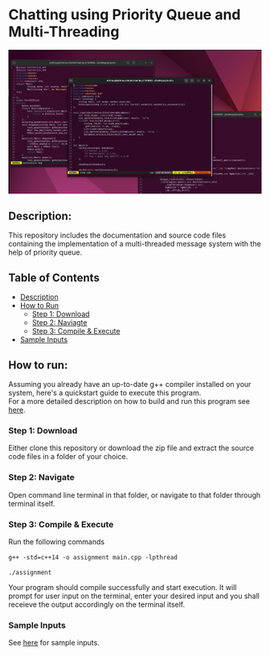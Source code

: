 # Chatting using Priority Queue and Multi-Threading
![alt text](https://github.com/mrinmooy/AI_Planet_Internship_Assignment/blob/master/images/desktop.png?raw=true)
## Description:
This repository includes the documentation and source code files containing the implementation of a multi-threaded message system with the help of priority queue.
## Table of Contents
- [Description](#description)
- [How to Run](#how-to-run)
  - [Step 1: Download](#step-1-download)
  - [Step 2: Naviagte](#step-2-navigate)
  - [Step 3: Compile & Execute](#step-3-compile--execute)
- [Sample Inputs](#sample-inputs)
## How to run:
Assuming you already have an up-to-date g++ compiler installed on your system, here's a quickstart guide to execute this program.  
For a more detailed description on how to build and run this program see [here](https://github.com/mrinmooy/AI_Planet_Internship_Assignment/blob/master/documentation/how_to_build_and_run.pdf).
### Step 1: Download
Either clone this repository or download the zip file and extract the source code files in a folder of your choice.
### Step 2: Navigate
Open command line terminal in that folder, or navigate to that folder through terminal itself.
### Step 3: Compile & Execute
Run the following commands
```
g++ -std=c++14 -o assignment main.cpp -lpthread
```
```
./assignment
```
Your program should compile successfully and start execution. It will prompt for user input on the terminal, enter your desired input and you shall receieve the output accordingly on the terminal itself.  

### Sample Inputs

See [here](https://github.com/mrinmooy/AI_Planet_Internship_Assignment/tree/master/source_files/test_code) for sample inputs.
